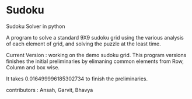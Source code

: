 # Sudoku
Sudoku Solver in python

A program to solve a standard 9X9 sudoku grid using the various analysis of each element of grid, and solving the puzzle at the least time.

Current Version : 
 working on the demo sudoku grid.
 This program versions finishes the initial preliminaries by elimaning common elements from Row, Column and box wise.
 
 It takes 0.016499996185302734 to finish the preliminaries.
 
 
 
 
 
 
 
 
 
 
 
 
 
 
 
 
 
 
 
 
contributors : Ansah, Garvit, Bhavya
